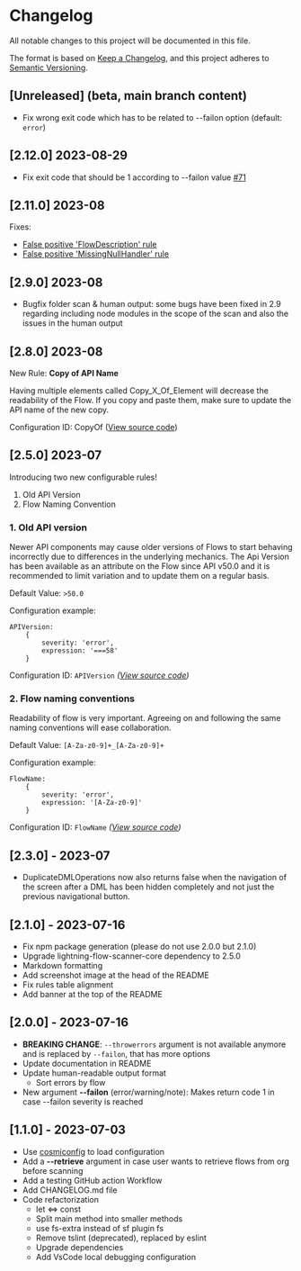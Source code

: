# Changelog

All notable changes to this project will be documented in this file.

The format is based on [Keep a Changelog](https://keepachangelog.com/en/1.0.0/), and this project adheres to [Semantic Versioning](https://semver.org/spec/v2.0.0.html).

## [Unreleased] (beta, main branch content)

- Fix wrong exit code which has to be related to --failon option (default: `error`)

## [2.12.0] 2023-08-29

- Fix exit code that should be 1 according to --failon value [#71](https://github.com/Force-Config-Control/lightning-flow-scanner-sfdx/issues/71)

## [2.11.0] 2023-08

Fixes:

- [False positive 'FlowDescription' rule](https://github.com/Force-Config-Control/lightning-flow-scanner-core/issues/39)
- [False positive 'MissingNullHandler' rule](https://github.com/Force-Config-Control/lightning-flow-scanner-core/issues/38)

## [2.9.0] 2023-08

- Bugfix folder scan & human output: some bugs have been fixed in 2.9 regarding including node modules in the scope of the scan and also the issues in the human output

## [2.8.0] 2023-08

New Rule: **Copy of API Name**

Having multiple elements called Copy_X_Of_Element will decrease the readability of the Flow. If you copy and paste them, make sure to update the API name of the new copy.

Configuration ID: CopyOf ([View source code](https://github.com/Force-Config-Control/lightning-flow-scanner-core/tree/master/src/main/rules/CopyOf.ts))

## [2.5.0] 2023-07

Introducing two new configurable rules!

1. Old API Version 
2. Flow Naming Convention

### 1. Old API version

Newer API components may cause older versions of Flows to start behaving incorrectly due to differences in the underlying mechanics. The Api Version has been available as an attribute on the Flow since API v50.0 and it is recommended to limit variation and to update them on a regular basis.

Default Value: `>50.0`

Configuration example:
```
APIVersion:
    {
        severity: 'error',
        expression: '===58'
    }
```

Configuration ID: `APIVersion` _([View source code](https://github.com/Force-Config-Control/lightning-flow-scanner-core/tree/master/src/main/rules/APIVersion.ts))_

### 2. Flow naming conventions

Readability of flow is very important. Agreeing on and following the same naming conventions will ease collaboration.

Default Value: `[A-Za-z0-9]+_[A-Za-z0-9]+`

Configuration example:
```
FlowName:
    {
        severity: 'error',
        expression: '[A-Za-z0-9]'
    }
```

Configuration ID: `FlowName` _([View source code](https://github.com/Force-Config-Control/lightning-flow-scanner-core/tree/master/src/main/rules/FlowName.ts))_

## [2.3.0] - 2023-07

- DuplicateDMLOperations now also returns false when the navigation of the screen after a DML has been hidden completely and not just the previous navigational button.

## [2.1.0] - 2023-07-16

- Fix npm package generation (please do not use 2.0.0 but 2.1.0)
- Upgrade lightning-flow-scanner-core dependency to 2.5.0
- Markdown formatting
- Add screenshot image at the head of the README
- Fix rules table alignment
- Add banner at the top of the README

## [2.0.0] - 2023-07-16

- **BREAKING CHANGE**: `--throwerrors` argument is not available anymore and is replaced by `--failon`, that has more options
- Update documentation in README
- Update human-readable output format
  - Sort errors by flow
- New argument **--failon** (error/warning/note): Makes return code 1 in case --failon severity is reached

## [1.1.0] - 2023-07-03

- Use [cosmiconfig](https://github.com/cosmiconfig/cosmiconfig) to load configuration
- Add a **--retrieve** argument in case user wants to retrieve flows from org before scanning
- Add a testing GitHub action Workflow 
- Add CHANGELOG.md file
- Code refactorization
  - let <=> const
  - Split main method into smaller methods
  - use fs-extra instead of sf plugin fs
  - Remove tslint (deprecated), replaced by eslint
  - Upgrade dependencies
  - Add VsCode local debugging configuration
